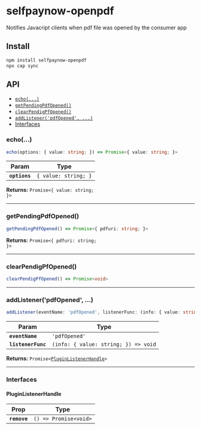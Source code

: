 # selfpaynow-openpdf

Notifies Javacript clients when pdf file was opened by the consumer app

## Install

```bash
npm install selfpaynow-openpdf
npx cap sync
```

## API

<docgen-index>

* [`echo(...)`](#echo)
* [`getPendingPdfOpened()`](#getpendingpdfopened)
* [`clearPendigPfOpened()`](#clearpendigpfopened)
* [`addListener('pdfOpened', ...)`](#addlistenerpdfopened-)
* [Interfaces](#interfaces)

</docgen-index>

<docgen-api>
<!--Update the source file JSDoc comments and rerun docgen to update the docs below-->

### echo(...)

```typescript
echo(options: { value: string; }) => Promise<{ value: string; }>
```

| Param         | Type                            |
| ------------- | ------------------------------- |
| **`options`** | <code>{ value: string; }</code> |

**Returns:** <code>Promise&lt;{ value: string; }&gt;</code>

--------------------


### getPendingPdfOpened()

```typescript
getPendingPdfOpened() => Promise<{ pdfuri: string; }>
```

**Returns:** <code>Promise&lt;{ pdfuri: string; }&gt;</code>

--------------------


### clearPendigPfOpened()

```typescript
clearPendigPfOpened() => Promise<void>
```

--------------------


### addListener('pdfOpened', ...)

```typescript
addListener(eventName: 'pdfOpened', listenerFunc: (info: { value: string; }) => void) => Promise<PluginListenerHandle>
```

| Param              | Type                                               |
| ------------------ | -------------------------------------------------- |
| **`eventName`**    | <code>'pdfOpened'</code>                           |
| **`listenerFunc`** | <code>(info: { value: string; }) =&gt; void</code> |

**Returns:** <code>Promise&lt;<a href="#pluginlistenerhandle">PluginListenerHandle</a>&gt;</code>

--------------------


### Interfaces


#### PluginListenerHandle

| Prop         | Type                                      |
| ------------ | ----------------------------------------- |
| **`remove`** | <code>() =&gt; Promise&lt;void&gt;</code> |

</docgen-api>
